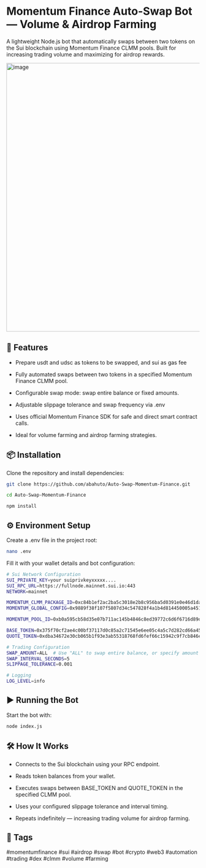 # Momentum Finance Auto-Swap Bot — Volume & Airdrop Farming
A lightweight Node.js bot that automatically swaps between two tokens on the Sui blockchain using Momentum Finance CLMM pools.
Built for increasing trading volume and maximizing for airdrop rewards.

<img width="1200" height="700" alt="image" src="https://github.com/user-attachments/assets/30f70007-d9d1-4124-96bb-b174798e8bfe" />

## 🚀 Features
- Prepare usdt and udsc as tokens to be swapped, and sui as gas fee
  
- Fully automated swaps between two tokens in a specified Momentum Finance CLMM pool.

- Configurable swap mode: swap entire balance or fixed amounts.

- Adjustable slippage tolerance and swap frequency via .env

- Uses official Momentum Finance SDK for safe and direct smart contract calls.

- Ideal for volume farming and airdrop farming strategies.

## 📦 Installation
Clone the repository and install dependencies:

```bash
git clone https://github.com/abahuto/Auto-Swap-Momentum-Finance.git
```
```bash
cd Auto-Swap-Momentum-Finance
```
```bash
npm install
```

## ⚙️ Environment Setup
Create a .env file in the project root:

```bash
nano .env
```
Fill it with your wallet details and bot configuration:
```bash
# Sui Network Configuration
SUI_PRIVATE_KEY=your suiprivkeyxxxxx....
SUI_RPC_URL=https://fullnode.mainnet.sui.io:443
NETWORK=mainnet

MOMENTUM_CLMM_PACKAGE_ID=0xc84b1ef2ac2ba5c3018e2b8c956ba5d0391e0e46d1daa1926d5a99a6a42526b4
MOMENTUM_GLOBAL_CONFIG=0x9889f38f107f5807d34c547828f4a1b4d814450005a4517a58a1ad476458abfc

MOMENTUM_POOL_ID=0xb0a595cb58d35e07b711ac145b4846c8ed39772c6d6f6716d89d71c64384543b

BASE_TOKEN=0x375f70cf2ae4c00bf37117d0c85a2c71545e6ee05c4a5c7d282cd66a4504b068::usdt::USDT
QUOTE_TOKEN=0xdba34672e30cb065b1f93e3ab55318768fd6fef66c15942c9f7cb846e2f900e7::usdc::USDC

# Trading Configuration
SWAP_AMOUNT=ALL  # Use "ALL" to swap entire balance, or specify amount like "0.1"
SWAP_INTERVAL_SECONDS=5
SLIPPAGE_TOLERANCE=0.001

# Logging
LOG_LEVEL=info
```

## ▶️ Running the Bot
Start the bot with:
```bash
node index.js
```

## 🛠 How It Works
- Connects to the Sui blockchain using your RPC endpoint.

- Reads token balances from your wallet.

- Executes swaps between BASE_TOKEN and QUOTE_TOKEN in the specified CLMM pool.

- Uses your configured slippage tolerance and interval timing.

- Repeats indefinitely — increasing trading volume for airdrop farming.

## 🔖 Tags
#momentumfinance #sui #airdrop #swap #bot #crypto #web3 #automation #trading #dex #clmm #volume #farming
